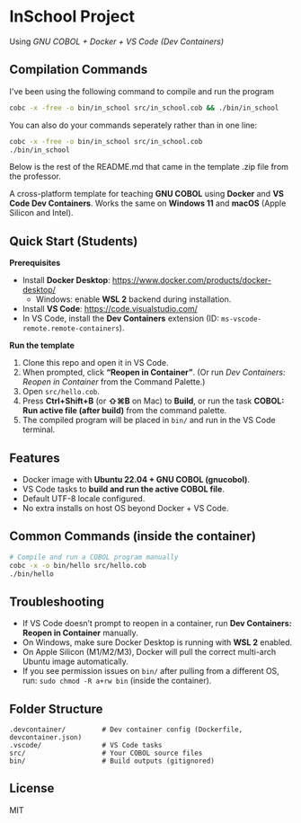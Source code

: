 # InSchool Project
Using *GNU COBOL + Docker + VS Code (Dev Containers)*

## Compilation Commands
I've been using the following command to compile and run the program
```bash
cobc -x -free -o bin/in_school src/in_school.cob && ./bin/in_school
```

You can also do your commands seperately rather than in one line:
```bash
cobc -x -free -o bin/in_school src/in_school.cob
./bin/in_school
```

Below is the rest of the README.md that came in the template .zip file from the professor.

A cross-platform template for teaching **GNU COBOL** using **Docker** and **VS Code Dev Containers**.
Works the same on **Windows 11** and **macOS** (Apple Silicon and Intel).

## Quick Start (Students)

**Prerequisites**
- Install **Docker Desktop**: https://www.docker.com/products/docker-desktop/
  - Windows: enable **WSL 2** backend during installation.
- Install **VS Code**: https://code.visualstudio.com/
- In VS Code, install the **Dev Containers** extension (ID: `ms-vscode-remote.remote-containers`).

**Run the template**
1. Clone this repo and open it in VS Code.
2. When prompted, click **“Reopen in Container”**. (Or run *Dev Containers: Reopen in Container* from the Command Palette.)
3. Open `src/hello.cob`.
4. Press **Ctrl+Shift+B** (or **⇧⌘B** on Mac) to **Build**, or run the task **COBOL: Run active file (after build)** from the command palette.
5. The compiled program will be placed in `bin/` and run in the VS Code terminal.

## Features
- Docker image with **Ubuntu 22.04 + GNU COBOL (gnucobol)**.
- VS Code tasks to **build and run the active COBOL file**.
- Default UTF-8 locale configured.
- No extra installs on host OS beyond Docker + VS Code.

## Common Commands (inside the container)
```bash
# Compile and run a COBOL program manually
cobc -x -o bin/hello src/hello.cob
./bin/hello
```

## Troubleshooting
- If VS Code doesn’t prompt to reopen in a container, run **Dev Containers: Reopen in Container** manually.
- On Windows, make sure Docker Desktop is running with **WSL 2** enabled.
- On Apple Silicon (M1/M2/M3), Docker will pull the correct multi-arch Ubuntu image automatically.
- If you see permission issues on `bin/` after pulling from a different OS, run: `sudo chmod -R a+rw bin` (inside the container).

## Folder Structure
```
.devcontainer/         # Dev container config (Dockerfile, devcontainer.json)
.vscode/               # VS Code tasks
src/                   # Your COBOL source files
bin/                   # Build outputs (gitignored)
```

## License
MIT
